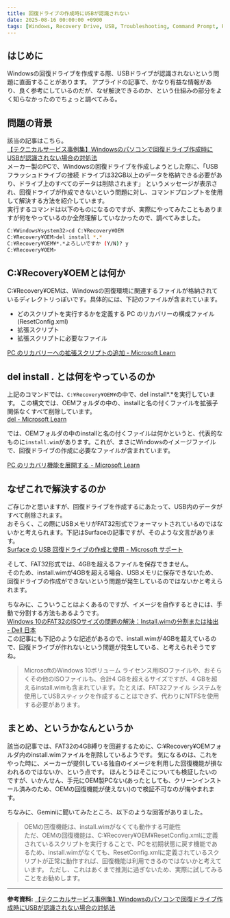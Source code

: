 ```yaml
---
title: 回復ドライブの作成時にUSBが認識されない
date: 2025-08-16 00:00:00 +0900
tags: [Windows, Recovery Drive, USB, Troubleshooting, Command Prompt, PC Repair]
---
```


<!-- 本記事では、Windowsの回復ドライブ作成時にUSBが認識されない問題について解説します。 -->
<!-- この記事は、https://shop.applied-net.co.jp/blog/cate_news/24894/ の内容に基づいています。 -->

## はじめに

Windowsの回復ドライブを作成する際、USBドライブが認識されないという問題に直面することがあります。
アプライドの記事で、かなり有益な情報があり、良く参考にしているのだが、なぜ解決できるのか、という仕組みの部分をよく知らなかったのでちょっと調べてみる。

## 問題の背景

該当の記事はこちら。\
[【テクニカルサービス事例集】Windowsのパソコンで回復ドライブ作成時にUSBが認識されない場合の対処法](https://shop.applied-net.co.jp/blog/cate_news/24894/)\
メーカー製のPCで、Windowsの回復ドライブを作成しようとした際に、「USBフラッシュドライブの接続 ドライブは32GB以上のデータを格納できる必要があり、ドライブ上のすべてのデータは削除されます」
というメッセージが表示され、回復ドライブが作成できないという問題に対し、コマンドプロンプトを使用して解決する方法を紹介しています。\
実行するコマンドは以下のものになるのですが、実際にやってみたこともありますが何をやっているのか全然理解していなかったので、調べてみました。

```bash
C:¥Windows¥system32>cd C:¥Recovery¥OEM
C:¥Recovery¥OEM>del install *.*
C:¥Recovery¥OEM¥*.*よろしいですか (Y/N)? y
C:¥Recovery¥OEM>
```

## C:¥Recovery¥OEMとは何か
C:¥Recovery¥OEMは、Windowsの回復環境に関連するファイルが格納されているディレクトリっぽいです。具体的には、下記のファイルが含まれています。

* どのスクリプトを実行するかを定義する PC のリカバリーの構成ファイル (ResetConfig.xml)
* 拡張スクリプト
* 拡張スクリプトに必要なファイル

[PC のリカバリーへの拡張スクリプトの追加 - Microsoft Learn](https://learn.microsoft.com/ja-jp/windows-hardware/manufacture/desktop/add-a-script-to-push-button-reset-features?view=windows-11)

## del install *.* とは何をやっているのか
上記のコマンドでは、`C:¥Recovery¥OEM¥`の中で、del install*.*を実行しています。
この構文では、OEMフォルダの中の、installと名の付くファイルを拡張子関係なくすべて削除しています。\
[del - Microsoft Learn](https://learn.microsoft.com/ja-jp/windows-server/administration/windows-commands/del)

では、OEMフォルダの中のinstallと名の付くファイルは何かというと、代表的なものに`install.wim`があります。これが、まさにWindowsのイメージファイルで、回復ドライブの作成に必要なファイルが含まれています。

[PC のリカバリ機能を展開する - Microsoft Learn](https://learn.microsoft.com/ja-jp/windows-hardware/manufacture/desktop/deploy-push-button-reset-features?view=windows-11)

## なぜこれで解決するのか
ご存じかと思いますが、回復ドライブを作成するにあたって、USB内のデータがすべて削除されます。\
おそらく、この際にUSBメモリがFAT32形式でフォーマットされているのではないかと考えられます。下記はSurfaceの記事ですが、そのような文言があります。\
[Surface の USB 回復ドライブの作成と使用 - Microsoft サポート](https://support.microsoft.com/ja-jp/surface/surface-%E3%81%AE-usb-%E5%9B%9E%E5%BE%A9%E3%83%89%E3%83%A9%E3%82%A4%E3%83%96%E3%81%AE%E4%BD%9C%E6%88%90%E3%81%A8%E4%BD%BF%E7%94%A8-677852e2-ed34-45cb-40ef-398fc7d62c07)

そして、FAT32形式では、4GBを超えるファイルを保存できません。\
そのため、install.wimが4GBを超える場合、USBメモリに保存できないため、回復ドライブの作成ができないという問題が発生しているのではないかと考えられます。

ちなみに、こういうことはよくあるのですが、イメージを自作するときには、手動で分割する方法もあるようです。\
[Windows 10のFAT32のISOサイズの問題の解決：Install.wimの分割または抽出 - Dell 日本](https://www.dell.com/support/kbdoc/ja-jp/000127789/)\
この記事にも下記のような記述があるので、install.wimが4GBを超えているので、回復ドライブが作れないという問題が発生している、と考えられそうですね。
>MicrosoftのWindows 10ボリューム ライセンス用ISOファイルや、おそらくその他のISOファイルも、合計4 GBを超えるサイズですが、4 GBを超えるinstall.wimも含まれています。たとえば、FAT32ファイル システムを使用してUSBスティックを作成することはできず、代わりにNTFSを使用する必要があります。

## まとめ、というかなんというか
該当の記事では、FAT32の4GB縛りを回避するために、C:¥Recovery¥OEMフォルダ内のinstall.wimファイルを削除しているようです。
気になるのは、これをやった時に、メーカーが提供している独自のイメージを利用した回復機能が損なわれるのではないか、という点です。
ほんとうはそこについても検証したいのですが、いかんせん、手元にOEM製PCない(あったとしても、クリーンインストール済みのため、OEMの回復機能が使えない)ので検証不可なのが悔やまれます。

ちなみに、Geminiに聞いてみたところ、以下のような回答がありました。
> OEMの回復機能は、install.wimがなくても動作する可能性\
ただ、OEMの回復機能は、C:¥Recovery¥OEM¥ResetConfig.xmlに定義されているスクリプトを実行することで、PCを初期状態に戻す機能であるため、install.wimがなくても、ResetConfig.xmlに定義されているスクリプトが正常に動作すれば、回復機能は利用できるのではないかと考えています。
ただし、これはあくまで推測に過ぎないため、実際に試してみることをお勧めします。

---
**参考資料:**
[【テクニカルサービス事例集】Windowsのパソコンで回復ドライブ作成時にUSBが認識されない場合の対処法](https://shop.applied-net.co.jp/blog/cate_news/24894/)
